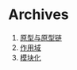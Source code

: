 
# Archives
1. [原型与原型链](./archives/原型与原型链.md)
2. [作用域](./archives/作用域.md)
3. [模块化](./archives/模块化.md)
